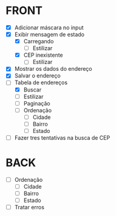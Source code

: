 # FRONT

-   [x] Adicionar máscara no input
-   [x] Exibir mensagem de estado
    -   [x] Carregando
        -   [ ] Estilizar
    -   [x] CEP inexistente
        -   [ ] Estilizar
-   [x] Mostrar os dados do endereço
-   [x] Salvar o endereço
-   [ ] Tabela de endereços
    -   [x] Buscar
    -   [ ] Estilizar
    -   [ ] Paginação
    -   [ ] Ordenação
        -   [ ] Cidade
        -   [ ] Bairro
        -   [ ] Estado
-   [ ] Fazer tres tentativas na busca de CEP

# BACK

-   [ ] Ordenação
    -   [ ] Cidade
    -   [ ] Bairro
    -   [ ] Estado
-   [ ] Tratar erros
